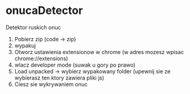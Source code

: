 # onucaDetector
Detektor ruskich onuc

1. Pobierz zip (code -> zip)
2. wypakuj
3. Otworz ustawienia extensionow w chrome (w adres mozesz wpisac chrome://extensions)
4. wlacz developer mode (suwak u gory po prawo)
5. Load unpacked -> wybierz wypakowany folder (upewnij sie ze wybierasz ten ktory zawiera pliki js)
6. Ciesz sie wykrywaniem onuc
